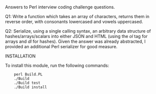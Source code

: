 Answers to Perl interview coding challenge questions.

Q1: Write a function which takes an array of characters, returns them in reverse order, with consonants lowercased and vowels uppercased.

Q2: Serialize, using a single calling syntax, an arbitrary data structure of hashes/arrays/scalars into either JSON and HTML (using the *ol* tag for arrays and *dl* for hashes). Given the answer was already abstracted, I provided an additional Perl serializer for good measure.

INSTALLATION

To install this module, run the following commands:

        perl Build.PL
        ./Build
        ./Build test
        ./Build install


